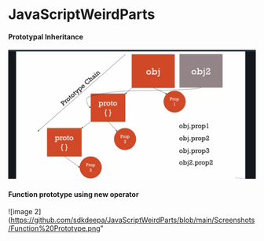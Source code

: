 # JavaScriptWeirdParts

#### Prototypal Inheritance

![image 1](https://github.com/sdkdeepa/JavaScriptWeirdParts/blob/main/Screenshots/Screen%20Shot%202020-10-16%20at%2011.36.29%20PM.png)

#### Function prototype using new operator
![image 2] (https://github.com/sdkdeepa/JavaScriptWeirdParts/blob/main/Screenshots/Function%20Prototype.png"
